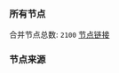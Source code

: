 ### 所有节点
合并节点总数: `2100`
[节点链接](https://raw.githubusercontent.com/rzhy1/11/master/sub/sub_merge_base64.txt)

### 节点来源